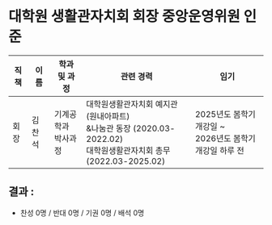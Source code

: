대학원 생활관자치회 회장 중앙운영위원 인준
===


| 직책 | 이름 | 학과 및 과정 | 관련 경력 | 임기 |
|---|---|---|---|---|
| 회장 | 김찬석  | 기계공학과 <br/> 박사과정 | 대학원생활관자치회 예지관(원내아파트)<br/>&나눔관 동장 (2020.03-2022.02) <br/>대학원생활관자치회 총무 (2022.03-2025.02) | 2025년도 봄학기 개강일 ~ <br> 2026년도 봄학기 개강일 하루 전 |

## 결과 :
- 찬성 0명 / 반대 0명 / 기권 0명 / 배석 0명
